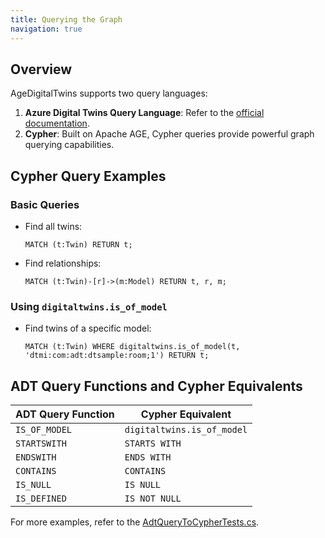 ```yaml
---
title: Querying the Graph
navigation: true
---
```


## Overview

AgeDigitalTwins supports two query languages:

1. **Azure Digital Twins Query Language**: Refer to the [official documentation](https://learn.microsoft.com/en-us/azure/digital-twins/concepts-query-language).
2. **Cypher**: Built on Apache AGE, Cypher queries provide powerful graph querying capabilities.

## Cypher Query Examples

### Basic Queries

- Find all twins:

  ```cypher
  MATCH (t:Twin) RETURN t;
  ```

- Find relationships:

  ```cypher
  MATCH (t:Twin)-[r]->(m:Model) RETURN t, r, m;
  ```

### Using `digitaltwins.is_of_model`

- Find twins of a specific model:

  ```cypher
  MATCH (t:Twin) WHERE digitaltwins.is_of_model(t, 'dtmi:com:adt:dtsample:room;1') RETURN t;
  ```

## ADT Query Functions and Cypher Equivalents

| ADT Query Function | Cypher Equivalent |
|---------------------|-------------------|
| `IS_OF_MODEL`      | `digitaltwins.is_of_model` |
| `STARTSWITH`       | `STARTS WITH`     |
| `ENDSWITH`         | `ENDS WITH`       |
| `CONTAINS`         | `CONTAINS`        |
| `IS_NULL`          | `IS NULL`         |
| `IS_DEFINED`       | `IS NOT NULL`     |

For more examples, refer to the [AdtQueryToCypherTests.cs](../src/AgeDigitalTwins.Test/AdtQueryToCypherTests.cs).
